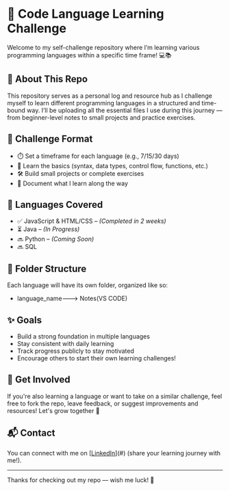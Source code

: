 # 🚀 Code Language Learning Challenge

Welcome to my self-challenge repository where I’m learning various programming languages within a specific time frame! 💻📚

## 📌 About This Repo

This repository serves as a personal log and resource hub as I challenge myself to learn different programming languages in a structured and time-bound way. I’ll be uploading all the essential files I use during this journey — from beginner-level notes to small projects and practice exercises.

## 📅 Challenge Format

- ⏱️ Set a timeframe for each language (e.g., 7/15/30 days)
- 📘 Learn the basics (syntax, data types, control flow, functions, etc.)
- 🛠️ Build small projects or complete exercises
- 📝 Document what I learn along the way

## 🧠 Languages Covered

- ✅ JavaScript & HTML/CSS – *(Completed in 2 weeks)*
- ⏳ Java – *(In Progress)*
- 🔜 Python – *(Coming Soon)*
- 🔜 SQL

## 📂 Folder Structure

Each language will have its own folder, organized like so:

- language_name---> Notes(VS CODE)


## ✨ Goals

- Build a strong foundation in multiple languages
- Stay consistent with daily learning
- Track progress publicly to stay motivated
- Encourage others to start their own learning challenges!

## 📢 Get Involved

If you're also learning a language or want to take on a similar challenge, feel free to fork the repo, leave feedback, or suggest improvements and resources! Let's grow together 💪

## 📬 Contact

You can connect with me on [[LinkedIn](https://www.linkedin.com/in/keya-karkun-568801246/)](#) (share your learning journey with me!).

---

Thanks for checking out my repo — wish me luck! 🚀

